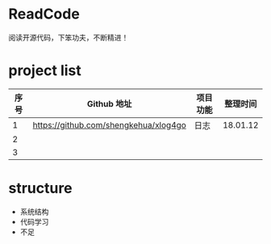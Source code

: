 # ReadCode
阅读开源代码，下笨功夫，不断精进！



# project list

| 序号   | Github 地址                             | 项目功能 | 整理时间     |
| ---- | ------------------------------------- | ---- | -------- |
| 1    | https://github.com/shengkehua/xlog4go | 日志   | 18.01.12 |
| 2    |                                       |      |          |
| 3    |                                       |      |          |

# structure

- 系统结构
- 代码学习
- 不足
